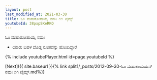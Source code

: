 ```yaml
---
layout: post
last_modified_at: 2021-03-30
title: ಓಂ ಮಹಾರೋಪಾಯೈ ನಮಃ ೧೧ ಟೈಮ್ಸ್
youtubeId: 38pxpSKeRKQ
---
```

 
 
 ಓಂ ಮಹಾರೋಪಾಯೈ ನಮಃ  
 
 -  ಯಾರು ಬಹಳ ದೊಡ್ಡ ರೂಪವನ್ನು ಹೊಂದಿದ್ದಾರೆ 
 
  
 
  
 
 
 
 
 
 


{% include youtubePlayer.html id=page.youtubeId %}
 
[Next]({{ site.baseurl }}{% link  split1/_posts/2012-09-30-ಓಂ ಮಹಾಕಾಯಯನ್ ನಮಃ ೧೧ ಟೈಮ್ಸ್.md%})
 
